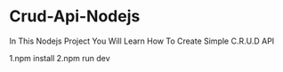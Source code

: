 # Crud-Api-Nodejs
In This Nodejs Project You Will Learn How To Create Simple C.R.U.D API 


1.npm install
2.npm run dev
